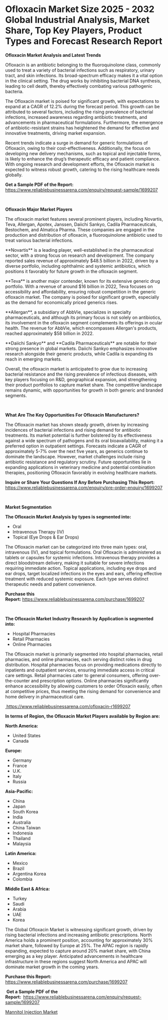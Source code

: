 <p><h1>Ofloxacin Market Size 2025 - 2032 Global Industrial Analysis, Market Share, Top Key Players, Product Types and Forecast Research Report</h1></p><p><strong>Ofloxacin Market Analysis and Latest Trends</strong></p>
<p><p>Ofloxacin is an antibiotic belonging to the fluoroquinolone class, commonly used to treat a variety of bacterial infections such as respiratory, urinary tract, and skin infections. Its broad-spectrum efficacy makes it a vital option in the clinical setting. The drug works by inhibiting bacterial DNA synthesis, leading to cell death, thereby effectively combating various pathogenic bacteria.</p><p>The Ofloxacin market is poised for significant growth, with expectations to expand at a CAGR of 12.2% during the forecast period. This growth can be attributed to several factors, including the rising prevalence of bacterial infections, increased awareness regarding antibiotic treatments, and advancements in pharmaceutical formulations. Furthermore, the emergence of antibiotic-resistant strains has heightened the demand for effective and innovative treatments, driving market expansion.</p><p>Recent trends indicate a surge in demand for generic formulations of Ofloxacin, owing to their cost-effectiveness. Additionally, the focus on developing new delivery mechanisms, such as topical and injectable forms, is likely to enhance the drug’s therapeutic efficacy and patient compliance. With ongoing research and development efforts, the Ofloxacin market is expected to witness robust growth, catering to the rising healthcare needs globally.</p></p>
<p><strong>Get a Sample PDF of the Report:&nbsp;</strong> <a href="https://www.reliablebusinessarena.com/enquiry/request-sample/1699207?utm_campaign=2195&utm_medium=2&utm_source=Github&utm_content=ia&utm_term=08032025&utm_id=ofloxacin">https://www.reliablebusinessarena.com/enquiry/request-sample/1699207</a></p>
<p>&nbsp;</p>
<p><strong>Ofloxacin Major Market Players</strong></p>
<p><p>The ofloxacin market features several prominent players, including Novartis, Teva, Allergan, Apotex, Janssen, Daiichi Sankyo, Cadila Pharmaceuticals, Bestochem, and Almatica Pharma. These companies are engaged in the production and distribution of ofloxacin, a fluoroquinolone antibiotic used to treat various bacterial infections.</p><p>**Novartis** is a leading player, well-established in the pharmaceutical sector, with a strong focus on research and development. The company reported sales revenue of approximately $48.5 billion in 2022, driven by a diverse portfolio, including ophthalmic and systemic antibiotics, which positions it favorably for future growth in the ofloxacin segment.</p><p>**Teva** is another major contender, known for its extensive generic drug portfolio. With a revenue of around $16 billion in 2022, Teva focuses on accessibility and affordability, ensuring robust competition in the generic ofloxacin market. The company is poised for significant growth, especially as the demand for economically priced generics rises.</p><p>**Allergan**, a subsidiary of AbbVie, specializes in specialty pharmaceuticals, and although its primary focus is not solely on antibiotics, its involvement in the ofloxacin segment complements its offerings in ocular health. The revenue for AbbVie, which encompasses Allergan's products, reached approximately $58 billion in 2022.</p><p>**Daiichi Sankyo** and **Cadila Pharmaceuticals** are notable for their strong presence in global markets. Daiichi Sankyo emphasizes innovative research alongside their generic products, while Cadila is expanding its reach in emerging markets.</p><p>Overall, the ofloxacin market is anticipated to grow due to increasing bacterial resistance and the rising prevalence of infectious diseases, with key players focusing on R&D, geographical expansion, and strengthening their product portfolios to capture market share. The competitive landscape remains dynamic, with opportunities for growth in both generic and branded segments.</p></p>
<p>&nbsp;</p>
<p><strong>What Are The Key Opportunities For Ofloxacin Manufacturers?</strong></p>
<p><p>The Ofloxacin market has shown steady growth, driven by increasing incidences of bacterial infections and rising demand for antibiotic treatments. Its market potential is further bolstered by its effectiveness against a wide spectrum of pathogens and its oral bioavailability, making it a preferred option in outpatient settings. Forecasts indicate a CAGR of approximately 5-7% over the next five years, as generics continue to dominate the landscape. However, market challenges include rising antibiotic resistance and regulatory scrutiny. Future opportunities lie in expanding applications in veterinary medicine and potential combination therapies, positioning Ofloxacin favorably in evolving healthcare markets.</p></p>
<p><strong>Inquire or Share Your Questions If Any Before Purchasing This Report:</strong> <a href="https://www.reliablebusinessarena.com/enquiry/pre-order-enquiry/1699207?utm_campaign=2195&utm_medium=2&utm_source=Github&utm_content=ia&utm_term=08032025&utm_id=ofloxacin">https://www.reliablebusinessarena.com/enquiry/pre-order-enquiry/1699207</a></p>
<p>&nbsp;</p>
<p><strong>Market Segmentation</strong></p>
<p><strong>The Ofloxacin Market Analysis by types is segmented into:</strong></p>
<p><ul><li>Oral</li><li>Intravenous Therapy (IV)</li><li>Topical (Eye Drops & Ear Drops)</li></ul></p>
<p><p>The Ofloxacin market can be categorized into three main types: oral, intravenous (IV), and topical formulations. Oral Ofloxacin is administered as tablets or capsules for systemic infections. Intravenous therapy provides a direct bloodstream delivery, making it suitable for severe infections requiring immediate action. Topical applications, including eye drops and ear drops, target localized infections in the eyes and ears, offering effective treatment with reduced systemic exposure. Each type serves distinct therapeutic needs and patient convenience.</p></p>
<p><strong>Purchase this Report:&nbsp;</strong><a href="https://www.reliablebusinessarena.com/purchase/1699207?utm_campaign=2195&utm_medium=2&utm_source=Github&utm_content=ia&utm_term=08032025&utm_id=ofloxacin">https://www.reliablebusinessarena.com/purchase/1699207</a></p>
<p>&nbsp;</p>
<p><strong>The Ofloxacin Market Industry Research by Application is segmented into:</strong></p>
<p><ul><li>Hospital Pharmacies</li><li>Retail Pharmacies</li><li>Online Pharmacies</li></ul></p>
<p><p>The Ofloxacin market is primarily segmented into hospital pharmacies, retail pharmacies, and online pharmacies, each serving distinct roles in drug distribution. Hospital pharmacies focus on providing medications directly to inpatients and outpatient services, ensuring immediate access in critical care settings. Retail pharmacies cater to general consumers, offering over-the-counter and prescription options. Online pharmacies significantly enhance accessibility by allowing customers to order Ofloxacin easily, often at competitive prices, thus meeting the rising demand for convenience and home delivery in pharmaceutical care.</p></p>
<p><a href="https://www.reliablebusinessarena.com/ofloxacin-r1699207?utm_campaign=2195&utm_medium=2&utm_source=Github&utm_content=ia&utm_term=08032025&utm_id=ofloxacin">&nbsp;https://www.reliablebusinessarena.com/ofloxacin-r1699207</a></p>
<p><strong>In terms of Region, the Ofloxacin Market Players available by Region are:</strong></p>
<p>
    <p> <strong> North America: </strong>
        <ul>
            <li>United States</li>
            <li>Canada</li>
        </ul>
        </p> 
    <p> <strong> Europe: </strong>
        <ul>
            <li>Germany</li>
            <li>France</li>
            <li>U.K.</li>
            <li>Italy</li>
            <li>Russia</li>
        </ul>
        </p> 
    <p> <strong> Asia-Pacific: </strong>
        <ul>
            <li>China</li>
            <li>Japan</li>
            <li>South Korea</li>
            <li>India</li>
            <li>Australia</li>
            <li>China Taiwan</li>
            <li>Indonesia</li>
            <li>Thailand</li>
            <li>Malaysia</li>
        </ul>
        </p> 
    <p> <strong> Latin America: </strong>
        <ul>
            <li>Mexico</li>
            <li>Brazil</li>
            <li>Argentina Korea</li>
            <li>Colombia</li>
        </ul>
        </p> 
    <p> <strong> Middle East & Africa: </strong>
        <ul>
            <li>Turkey</li>
            <li>Saudi</li>
            <li>Arabia</li>
            <li>UAE</li>
            <li>Korea</li>
        </ul>
    </p>
    </p>
<p><p>The Global Ofloxacin Market is witnessing significant growth, driven by rising bacterial infections and increasing antibiotic prescriptions. North America holds a prominent position, accounting for approximately 30% market share, followed by Europe at 25%. The APAC region is rapidly expanding, expected to capture around 20% market share, with China emerging as a key player. Anticipated advancements in healthcare infrastructure in these regions suggest North America and APAC will dominate market growth in the coming years.</p></p>
<p><strong>Purchase this Report: </strong><a href="https://www.reliablebusinessarena.com/purchase/1699207?utm_campaign=2195&utm_medium=2&utm_source=Github&utm_content=ia&utm_term=08032025&utm_id=ofloxacin">https://www.reliablebusinessarena.com/purchase/1699207</a></p>
<p>&nbsp;<strong>Get a Sample PDF of the Report:&nbsp;&nbsp;</strong><a href="https://www.reliablebusinessarena.com/enquiry/request-sample/1699207?utm_campaign=2195&utm_medium=2&utm_source=Github&utm_content=ia&utm_term=08032025&utm_id=ofloxacin">https://www.reliablebusinessarena.com/enquiry/request-sample/1699207</a></p>
<p><strong></strong></p>
<p><p><a href="https://github.com/JakirUddin511/Market-Research-Report-List-2/blob/main/mannitol-injection-market.md?utm_campaign=2195&utm_medium=2&utm_source=Github&utm_content=ia&utm_term=08032025&utm_id=ofloxacin">Mannitol Injection Market</a></p></p>